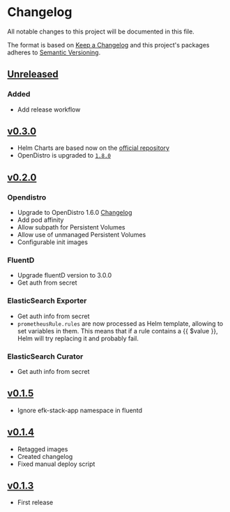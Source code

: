 # Changelog

All notable changes to this project will be documented in this file.

The format is based on [Keep a Changelog](http://keepachangelog.com/en/1.0.0/)
and this project's packages adheres to [Semantic Versioning](http://semver.org/spec/v2.0.0.html).

## [Unreleased]
### Added
- Add release workflow


## [v0.3.0]

- Helm Charts are based now on the [official repository](https://github.com/opendistro-for-elasticsearch/opendistro-build/tree/master/helm)
- OpenDistro is upgraded to [`1.8.0`](https://github.com/opendistro-for-elasticsearch/opendistro-build/blob/master/release-notes/opendistro-for-elasticsearch-release-notes-1.8.0.md)

## [v0.2.0]
### Opendistro
- Upgrade to OpenDistro 1.6.0 [Changelog](https://github.com/opendistro-for-elasticsearch/opendistro-build/blob/master/release-notes/release-notes-odfe-1.6.0.md)
- Add pod affinity
- Allow subpath for Persistent Volumes
- Allow use of unmanaged Persistent Volumes
- Configurable init images

### FluentD
- Upgrade fluentD version to 3.0.0
- Get auth from secret

### ElasticSearch Exporter
- Get auth info from secret
- `prometheusRule.rules` are now processed as Helm template, allowing to set variables in them. This means that if a rule contains a {{ $value }}, Helm will try replacing it and probably fail.

### ElasticSearch Curator
- Get auth info from secret

## [v0.1.5]
- Ignore efk-stack-app namespace in fluentd

## [v0.1.4]
- Retagged images
- Created changelog
- Fixed manual deploy script

## [v0.1.3]
- First release

[Unreleased]: https://github.com/giantswarm/efk-stack-app/compare/v0.3.0...HEAD
[v0.3.0]: https://github.com/giantswarm/efk-stack-app/compare/v0.2.0...v0.3.0
[v0.2.0]: https://github.com/giantswarm/efk-stack-app/compare/v0.1.5..v0.2.0
[v0.1.5]: https://github.com/giantswarm/efk-stack-app/compare/v0.1.4..v0.1.5
[v0.1.4]: https://github.com/giantswarm/efk-stack-app/compare/v0.1.3..v0.1.4

[v0.1.3]: https://github.com/giantswarm/efk-stack-app/releases/tag/v0.1.3
